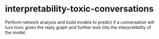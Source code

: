 # interpretability-toxic-conversations
Perform network analysis and build models to predict if a conversation will turn toxic given the reply graph and further look into the interpretibility of the model.
